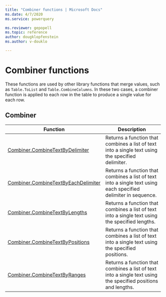 ```yaml
---
title: "Combiner functions | Microsoft Docs"
ms.date: 4/7/2020
ms.service: powerquery

ms.reviewer: gepopell
ms.topic: reference
author: dougklopfenstein
ms.author: v-douklo

---
```

# Combiner functions
 
  
These functions are used by other library functions that merge values, such as `Table.ToList` and `Table.CombineColumns`. In these two cases, a combiner function is applied to each row in the table to produce a single value for each row.  
  
## <a name="__toc360789932"></a>Combiner  
  
|Function|Description|  
|------------|---------------|  
|[Combiner.CombineTextByDelimiter](combiner-combinetextbydelimiter.md)|Returns a function that combines a list of text into a single text using the specified delimiter.|  
|[Combiner.CombineTextByEachDelimiter](combiner-combinetextbyeachdelimiter.md)|Returns a function that combines a list of text into a single text using each specified delimiter in sequence.|  
|[Combiner.CombineTextByLengths](combiner-combinetextbylengths.md)|Returns a function that combines a list of text into a single text using the specified lengths.|  
|[Combiner.CombineTextByPositions](combiner-combinetextbypositions.md)|Returns a function that combines a list of text into a single text using the specified positions.|  
|[Combiner.CombineTextByRanges](combiner-combinetextbyranges.md)|Returns a function that combines a list of text into a single text using the specified positions and lengths.|  
  
